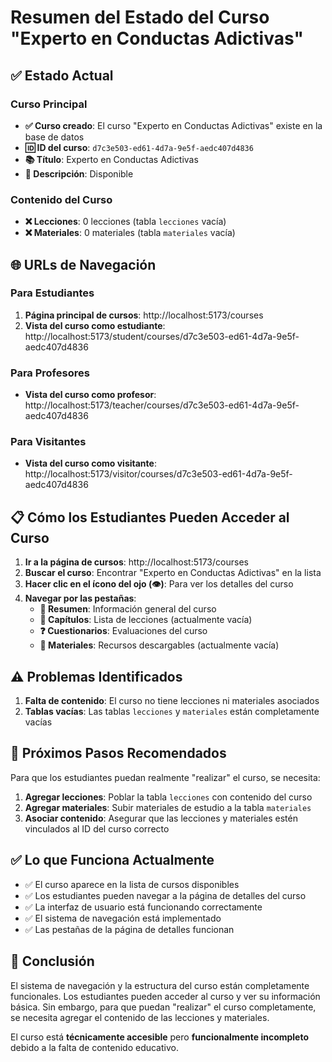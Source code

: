 # Resumen del Estado del Curso "Experto en Conductas Adictivas"

## ✅ Estado Actual

### Curso Principal
- **✅ Curso creado**: El curso "Experto en Conductas Adictivas" existe en la base de datos
- **🆔 ID del curso**: `d7c3e503-ed61-4d7a-9e5f-aedc407d4836`
- **📚 Título**: Experto en Conductas Adictivas
- **📝 Descripción**: Disponible

### Contenido del Curso
- **❌ Lecciones**: 0 lecciones (tabla `lecciones` vacía)
- **❌ Materiales**: 0 materiales (tabla `materiales` vacía)

## 🌐 URLs de Navegación

### Para Estudiantes
1. **Página principal de cursos**: http://localhost:5173/courses
2. **Vista del curso como estudiante**: http://localhost:5173/student/courses/d7c3e503-ed61-4d7a-9e5f-aedc407d4836

### Para Profesores
- **Vista del curso como profesor**: http://localhost:5173/teacher/courses/d7c3e503-ed61-4d7a-9e5f-aedc407d4836

### Para Visitantes
- **Vista del curso como visitante**: http://localhost:5173/visitor/courses/d7c3e503-ed61-4d7a-9e5f-aedc407d4836

## 📋 Cómo los Estudiantes Pueden Acceder al Curso

1. **Ir a la página de cursos**: http://localhost:5173/courses
2. **Buscar el curso**: Encontrar "Experto en Conductas Adictivas" en la lista
3. **Hacer clic en el ícono del ojo (👁️)**: Para ver los detalles del curso
4. **Navegar por las pestañas**:
   - **📄 Resumen**: Información general del curso
   - **📖 Capítulos**: Lista de lecciones (actualmente vacía)
   - **❓ Cuestionarios**: Evaluaciones del curso
   - **📁 Materiales**: Recursos descargables (actualmente vacía)

## ⚠️ Problemas Identificados

1. **Falta de contenido**: El curso no tiene lecciones ni materiales asociados
2. **Tablas vacías**: Las tablas `lecciones` y `materiales` están completamente vacías

## 🔧 Próximos Pasos Recomendados

Para que los estudiantes puedan realmente "realizar" el curso, se necesita:

1. **Agregar lecciones**: Poblar la tabla `lecciones` con contenido del curso
2. **Agregar materiales**: Subir materiales de estudio a la tabla `materiales`
3. **Asociar contenido**: Asegurar que las lecciones y materiales estén vinculados al ID del curso correcto

## ✅ Lo que Funciona Actualmente

- ✅ El curso aparece en la lista de cursos disponibles
- ✅ Los estudiantes pueden navegar a la página de detalles del curso
- ✅ La interfaz de usuario está funcionando correctamente
- ✅ El sistema de navegación está implementado
- ✅ Las pestañas de la página de detalles funcionan

## 🎯 Conclusión

El sistema de navegación y la estructura del curso están completamente funcionales. Los estudiantes pueden acceder al curso y ver su información básica. Sin embargo, para que puedan "realizar" el curso completamente, se necesita agregar el contenido de las lecciones y materiales.

El curso está **técnicamente accesible** pero **funcionalmente incompleto** debido a la falta de contenido educativo.